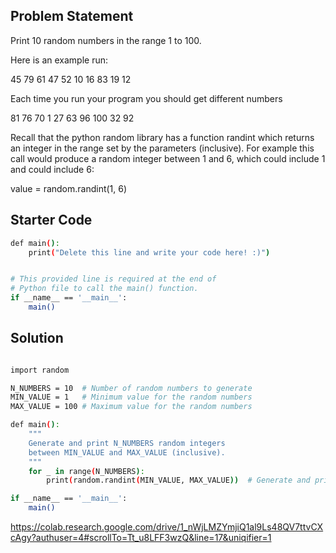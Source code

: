## Problem Statement

Print 10 random numbers in the range 1 to 100.

Here is an example run:

45
79
61
47
52
10
16
83
19
12

Each time you run your program you should get different numbers

81
76
70
1
27
63
96
100
32
92

Recall that the python random library has a function randint which returns an integer in the range set by the parameters (inclusive). For example this call would produce a random integer between 1 and 6, which could include 1 and could include 6:

value = random.randint(1, 6)

## Starter Code

```bash
def main():
    print("Delete this line and write your code here! :)")


# This provided line is required at the end of
# Python file to call the main() function.
if __name__ == '__main__':
    main()
```

## Solution

```bash

import random

N_NUMBERS = 10  # Number of random numbers to generate
MIN_VALUE = 1   # Minimum value for the random numbers
MAX_VALUE = 100 # Maximum value for the random numbers

def main():
    """
    Generate and print N_NUMBERS random integers
    between MIN_VALUE and MAX_VALUE (inclusive).
    """
    for _ in range(N_NUMBERS):
        print(random.randint(MIN_VALUE, MAX_VALUE))  # Generate and print each random number

if __name__ == '__main__':
    main()
```
https://colab.research.google.com/drive/1_nWjLMZYmjiQ1al9Ls48QV7ttvCXcAgy?authuser=4#scrollTo=Tt_u8LFF3wzQ&line=17&uniqifier=1
